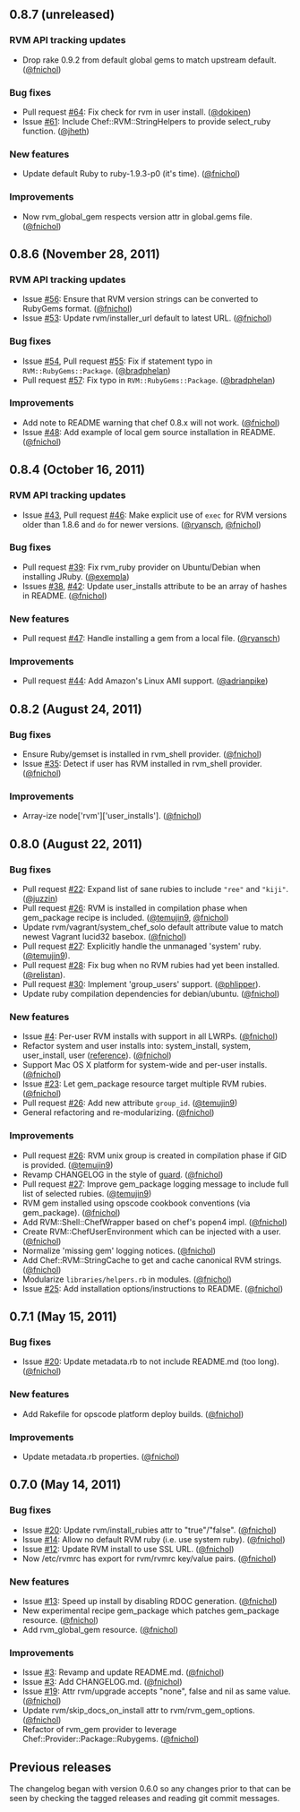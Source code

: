 ## 0.8.7 (unreleased)

### RVM API tracking updates

* Drop rake 0.9.2 from default global gems to match upstream default. ([@fnichol][])

### Bug fixes

* Pull request [#64](https://github.com/fnichol/chef-rvm/pull/64): Fix check for rvm in user install. ([@dokipen][])
* Issue [#61](https://github.com/fnichol/chef-rvm/issues/61): Include Chef::RVM::StringHelpers to provide select_ruby function. ([@jheth][])

### New features

* Update default Ruby to ruby-1.9.3-p0 (it's time). ([@fnichol][])

### Improvements

* Now rvm\_global\_gem respects version attr in global.gems file. ([@fnichol][])


## 0.8.6 (November 28, 2011)

### RVM API tracking updates

* Issue [#56](https://github.com/fnichol/chef-rvm/issues/56): Ensure that RVM version strings can be converted to RubyGems format. ([@fnichol][])
* Issue [#53](https://github.com/fnichol/chef-rvm/issues/53): Update rvm/installer\_url default to latest URL. ([@fnichol][])

### Bug fixes

* Issue [#54](https://github.com/fnichol/chef-rvm/issues/54), Pull request [#55](https://github.com/fnichol/chef-rvm/pull/55): Fix if statement typo in `RVM::RubyGems::Package`. ([@bradphelan][])
* Pull request [#57](https://github.com/fnichol/chef-rvm/pull/57): Fix typo in `RVM::RubyGems::Package`. ([@bradphelan][])

### Improvements

* Add note to README warning that chef 0.8.x will not work. ([@fnichol][])
* Issue [#48](https://github.com/fnichol/chef-rvm/issues/48): Add example of local gem source installation in README. ([@fnichol][])


## 0.8.4 (October 16, 2011)

### RVM API tracking updates

* Issue [#43](https://github.com/fnichol/chef-rvm/issues/43), Pull request [#46](https://github.com/fnichol/chef-rvm/pull/46): Make explicit use of `exec` for RVM versions older than 1.8.6 and `do` for newer versions. ([@ryansch][], [@fnichol][])

### Bug fixes

* Pull request [#39](https://github.com/fnichol/chef-rvm/pull/39): Fix rvm_ruby provider on Ubuntu/Debian when installing JRuby. ([@exempla][])
* Issues [#38](https://github.com/fnichol/chef-rvm/issues/38), [#42](https://github.com/fnichol/chef-rvm/issues/42): Update user_installs attribute to be an array of hashes in README. ([@fnichol][])

### New features

* Pull request [#47](https://github.com/fnichol/chef-rvm/pull/47): Handle installing a gem from a local file. ([@ryansch][])

### Improvements

* Pull request [#44](https://github.com/fnichol/chef-rvm/pull/44): Add Amazon's Linux AMI support. ([@adrianpike][])


## 0.8.2 (August 24, 2011)

### Bug fixes

* Ensure Ruby/gemset is installed in rvm_shell provider. ([@fnichol][])
* Issue [#35](https://github.com/fnichol/chef-rvm/issues/35): Detect if user has RVM installed in rvm_shell provider. ([@fnichol][])

### Improvements

* Array-ize node['rvm']['user_installs']. ([@fnichol][])


## 0.8.0 (August 22, 2011)

### Bug fixes

* Pull request [#22](https://github.com/fnichol/chef-rvm/pull/22): Expand list of sane rubies to include `"ree"` and `"kiji"`. ([@juzzin][])
* Pull request [#26](https://github.com/fnichol/chef-rvm/pull/26): RVM is installed in compilation phase when gem_package recipe is included. ([@temujin9][], [@fnichol][])
* Update rvm/vagrant/system_chef_solo default attribute value to match newest Vagrant lucid32 basebox. ([@fnichol][])
* Pull request [#27](https://github.com/fnichol/chef-rvm/pull/27): Explicitly handle the unmanaged 'system' ruby. ([@temujin9][]).
* Pull request [#28](https://github.com/fnichol/chef-rvm/pull/28): Fix bug when no RVM rubies had yet been installed. ([@relistan][]).
* Pull request [#30](https://github.com/fnichol/chef-rvm/pull/30): Implement 'group_users' support. ([@phlipper][]).
* Update ruby compilation dependencies for debian/ubuntu. ([@fnichol][])

### New features

* Issue [#4](https://github.com/fnichol/chef-rvm/issues/4): Per-user RVM installs with support in all LWRPs. ([@fnichol][])
* Refactor system and user installs into: system_install, system, user_install, user ([reference](https://github.com/fnichol/chef-rvm/commit/69027cafbe8e25251a797f1dcf11e5bc4c96275b)). ([@fnichol][])
* Support Mac OS X platform for system-wide and per-user installs. ([@fnichol][])
* Issue [#23](https://github.com/fnichol/chef-rvm/issues/24): Let gem_package resource target multiple RVM rubies. ([@fnichol][])
* Pull request [#26](https://github.com/fnichol/chef-rvm/pull/26): Add new attribute `group_id`. ([@temujin9][])
* General refactoring and re-modularizing. ([@fnichol][])

### Improvements

* Pull request [#26](https://github.com/fnichol/chef-rvm/pull/26): RVM unix group is created in compilation phase if GID is provided. ([@temujin9][])
* Revamp CHANGELOG in the style of [guard](https://github.com/guard/guard). ([@fnichol][])
* Pull request [#27](https://github.com/fnichol/chef-rvm/pull/27): Improve gem_package logging message to include full list of selected rubies. ([@temujin9][])
* RVM gem installed using opscode cookbook conventions (via gem_package). ([@fnichol][])
* Add RVM::Shell::ChefWrapper based on chef's popen4 impl. ([@fnichol][])
* Create RVM::ChefUserEnvironment which can be injected with a user. ([@fnichol][])
* Normalize 'missing gem' logging notices. ([@fnichol][])
* Add Chef::RVM::StringCache to get and cache canonical RVM strings. ([@fnichol][])
* Modularize `libraries/helpers.rb` in modules. ([@fnichol][])
* Issue [#25](https://github.com/fnichol/chef-rvm/issues/25): Add installation options/instructions to README. ([@fnichol][])


## 0.7.1 (May 15, 2011)

### Bug fixes

* Issue [#20](https://github.com/fnichol/chef-rvm/issues/20): Update metadata.rb to not include README.md (too long). ([@fnichol][])

### New features

* Add Rakefile for opscode platform deploy builds. ([@fnichol][])

### Improvements

* Update metadata.rb properties. ([@fnichol][])


## 0.7.0 (May 14, 2011)

### Bug fixes

* Issue [#20](https://github.com/fnichol/chef-rvm/issues/20): Update rvm/install_rubies attr to "true"/"false". ([@fnichol][])
* Issue [#14](https://github.com/fnichol/chef-rvm/issues/14): Allow no default RVM ruby (i.e. use system ruby). ([@fnichol][])
* Issue [#12](https://github.com/fnichol/chef-rvm/issues/12): Update RVM install to use SSL URL. ([@fnichol][])
* Now /etc/rvmrc has export for rvm/rvmrc key/value pairs. ([@fnichol][])

### New features

* Issue [#13](https://github.com/fnichol/chef-rvm/issues/13): Speed up install by disabling RDOC generation. ([@fnichol][])
* New experimental recipe gem_package which patches gem_package resource. ([@fnichol][])
* Add rvm_global_gem resource. ([@fnichol][])

### Improvements

* Issue [#3](https://github.com/fnichol/chef-rvm/issues/3): Revamp and update README.md. ([@fnichol][])
* Issue [#3](https://github.com/fnichol/chef-rvm/issues/5): Add CHANGELOG.md. ([@fnichol][])
* Issue [#19](https://github.com/fnichol/chef-rvm/issues/19): Attr rvm/upgrade accepts "none", false and nil as same value. ([@fnichol][])
* Update rvm/skip_docs_on_install attr to rvm/rvm_gem_options. ([@fnichol][])
* Refactor of rvm_gem provider to leverage Chef::Provider::Package::Rubygems. ([@fnichol][])


## Previous releases

The changelog began with version 0.6.0 so any changes prior to that can be
seen by checking the tagged releases and reading git commit messages.

[@adrianpike]: https://github.com/adrianpike
[@bradphelan]: https://github.com/bradphelan
[@dokipen]: https://github.com/dokipen
[@exempla]: https://github.com/exempla
[@fnichol]: https://github.com/fnichol
[@jheth]: https://github.com/jheth
[@juzzin]: https://github.com/juzzin
[@phlipper]: https://github.com/phlipper
[@relistan]: https://github.com/relistan
[@ryansch]: https://github.com/ryansch
[@temujin9]: https://github.com/temujin9
